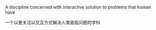A discipline concerned with interactive solution to problems that human have

一个以更关注以交互方式解决人类面临问题的学科
